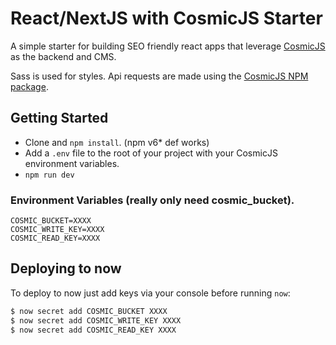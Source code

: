 # React/NextJS with CosmicJS Starter
A simple starter for building SEO friendly react apps that leverage [CosmicJS](https://cosmicjs.com) as the backend and CMS.

Sass is used for styles.
Api requests are made using the [CosmicJS NPM package](https://www.npmjs.com/package/cosmicjs).

## Getting Started
- Clone and `npm install`. (npm v6* def works)
- Add a `.env` file to the root of your project with your CosmicJS environment variables.
- `npm run dev`

### Environment Variables (really only need cosmic_bucket).
```
COSMIC_BUCKET=XXXX
COSMIC_WRITE_KEY=XXXX
COSMIC_READ_KEY=XXXX
```

## Deploying to now

To deploy to now just add keys via your console before running `now`:
```sh
$ now secret add COSMIC_BUCKET XXXX
$ now secret add COSMIC_WRITE_KEY XXXX
$ now secret add COSMIC_READ_KEY XXXX
```
